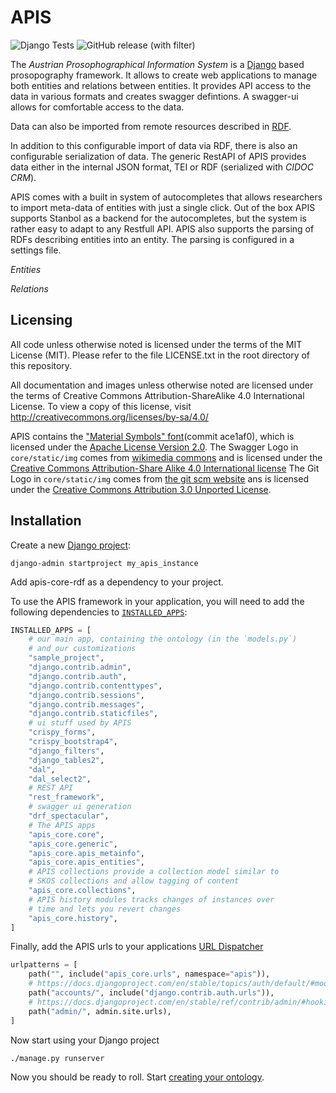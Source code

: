 APIS
====

![Django Tests](https://github.com/acdh-oeaw/apis-core-rdf/actions/workflows/django-tests.yml/badge.svg)
![GitHub release (with filter)](https://img.shields.io/github/v/release/acdh-oeaw/apis-core-rdf)

The *Austrian Prosophographical Information System* is a
[Django](https://www.djangoproject.com/) based prosopography framework. It
allows to create web applications to manage both entities and relations between
entities. It provides API access to the data in various formats and creates
swagger defintions. A swagger-ui allows for comfortable access to the data.

Data can also be imported from remote resources described in
[RDF](https://en.wikipedia.org/wiki/Resource_Description_Framework).

In addition to this configurable import of data via RDF, there is also an
configurable serialization of data. The generic RestAPI of APIS provides data
either in the internal JSON format, TEI or RDF (serialized with *CIDOC CRM*). 

APIS comes with a built in system of autocompletes that allows researchers to
import meta-data of entities with just a single click. Out of the box APIS
supports Stanbol as a backend for the autocompletes, but the system is rather
easy to adapt to any Restfull API. APIS also supports the parsing of RDFs
describing entities into an entity. The parsing is configured in a settings
file.

*Entities*

*Relations*

Licensing
---------

All code unless otherwise noted is licensed under the terms of the MIT License
(MIT). Please refer to the file LICENSE.txt in the root directory of this
repository.

All documentation and images unless otherwise noted are licensed under the
terms of Creative Commons Attribution-ShareAlike 4.0 International License. To
view a copy of this license, visit
http://creativecommons.org/licenses/by-sa/4.0/

APIS contains the ["Material Symbols" font](https://fonts.google.com/icons)(commit ace1af0), which
is licensed under the [Apache License Version 2.0](https://www.apache.org/licenses/LICENSE-2.0.html).
The Swagger Logo in `core/static/img` comes from [wikimedia
commons](https://commons.wikimedia.org/wiki/File:Swagger-logo.png) and is
licensed under the [Creative Commons Attribution-Share Alike 4.0 International
license](https://creativecommons.org/licenses/by-sa/4.0/deed.en)
The Git Logo in `core/static/img` comes from [the git scm website](https://git-scm.com/downloads/logos)
ans is licensed under the [Creative Commons Attribution 3.0 Unported License](https://creativecommons.org/licenses/by/3.0/).


Installation
------------
<!-- Installation -->
Create a new [Django project](https://docs.djangoproject.com/en/stable/ref/django-admin/#startproject):

```shell
django-admin startproject my_apis_instance
```

Add apis-core-rdf as a dependency to your project.

To use the APIS framework in your application, you will need to add the following dependencies to
[`INSTALLED_APPS`](https://docs.djangoproject.com/en/stable/ref/settings/#installed-apps):

```python
INSTALLED_APPS = [
    # our main app, containing the ontology (in the `models.py`)
    # and our customizations
    "sample_project",
    "django.contrib.admin",
    "django.contrib.auth",
    "django.contrib.contenttypes",
    "django.contrib.sessions",
    "django.contrib.messages",
    "django.contrib.staticfiles",
    # ui stuff used by APIS
    "crispy_forms",
    "crispy_bootstrap4",
    "django_filters",
    "django_tables2",
    "dal",
    "dal_select2",
    # REST API
    "rest_framework",
    # swagger ui generation
    "drf_spectacular",
    # The APIS apps
    "apis_core.core",
    "apis_core.generic",
    "apis_core.apis_metainfo",
    "apis_core.apis_entities",
    # APIS collections provide a collection model similar to
    # SKOS collections and allow tagging of content
    "apis_core.collections",
    # APIS history modules tracks changes of instances over
    # time and lets you revert changes
    "apis_core.history",
]
```

Finally, add the APIS urls to your applications [URL Dispatcher](https://docs.djangoproject.com/en/stable/topics/http/urls/)

```python
urlpatterns = [
    path("", include("apis_core.urls", namespace="apis")),
    # https://docs.djangoproject.com/en/stable/topics/auth/default/#module-django.contrib.auth.views
    path("accounts/", include("django.contrib.auth.urls")),
    # https://docs.djangoproject.com/en/stable/ref/contrib/admin/#hooking-adminsite-to-urlconf
    path("admin/", admin.site.urls),
]
```

Now start using your Django project
```shell
./manage.py runserver
```

Now you should be ready to roll. Start [creating your ontology](https://acdh-oeaw.github.io/apis-core-rdf/ontology.html).
